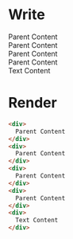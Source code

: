 # Write
  <div>Parent Content</div><div>Parent Content</div><div>Parent Content</div><div>Parent Content</div><div>Text Content</div>

# Render
```html
<div>
  Parent Content
</div>
<div>
  Parent Content
</div>
<div>
  Parent Content
</div>
<div>
  Parent Content
</div>
<div>
  Text Content
</div>
```